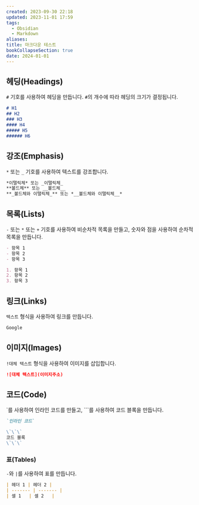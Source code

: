 ```yaml
---
created: 2023-09-30 22:18
updated: 2023-11-01 17:59
tags:
  - Obsidian
  - Markdown
aliases:
title: 마크다운 테스트
bookCollapseSection: true
date: 2024-01-01
---
```

##  **헤딩(Headings)**
`#` 기호를 사용하여 헤딩을 만듭니다. `#`의 개수에 따라 헤딩의 크기가 결정됩니다.

```markdown
# H1
## H2
### H3
#### H4
##### H5
###### H6
```

## 강조(Emphasis)
`*` 또는 `_` 기호를 사용하여 텍스트를 강조합니다.

```markdown
*이탤릭체* 또는 _이탤릭체_
**볼드체** 또는 __볼드체__
**_볼드체와 이탤릭체_** 또는 *__볼드체와 이탤릭체__*
```

## 목록(Lists)
`-` 또는 `*` 또는 `+` 기호를 사용하여 비순차적 목록을 만들고, 숫자와 점을 사용하여 순차적 목록을 만듭니다.

```markdown
- 항목 1
- 항목 2
- 항목 3

1. 항목 1
2. 항목 2
3. 항목 3
```

## 링크(Links)
`텍스트` 형식을 사용하여 링크를 만듭니다.

```markdown
Google
```

## 이미지(Images)
`!대체 텍스트` 형식을 사용하여 이미지를 삽입합니다.

```markdown
![대체 텍스트](이미지주소)
```

## 코드(Code)
`를 사용하여 인라인 코드를 만들고, ```를 사용하여 코드 블록을 만듭니다.

```markdown
`인라인 코드`

\`\`\`
코드 블록
\`\`\`
```

### 표(Tables)
`-`와 `|`를 사용하여 표를 만듭니다.

```markdown
| 헤더 1 | 헤더 2 |
| ------- | ------- |
| 셀 1   | 셀 2   |
```

